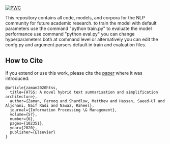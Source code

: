 [![PWC](https://img.shields.io/endpoint.svg?url=https://paperswithcode.com/badge/htss-a-novel-hybrid-text-summarisation-and/text-simplification-on-eurekaalert)](https://paperswithcode.com/sota/text-simplification-on-eurekaalert?p=htss-a-novel-hybrid-text-summarisation-and)

This repository contains all code, models, and corpora for the NLP community for future academic research. to train the model with default parameters use the command "python train.py" to evaluate the model performance use command "python eval.py" you can change hyperparameters both at command level or alternatively you can edit the confg.py and argument parsers default in train and evaluation files.


## How to Cite
If you extend or use this work, please cite the [paper](https://www.researchgate.net/publication/342907949_HTSS_A_novel_hybrid_text_summarisation_and_simplification_architecture) where it was introduced:
```
@article{zaman2020htss,
  title={HTSS: A novel hybrid text summarisation and simplification architecture},
  author={Zaman, Farooq and Shardlow, Matthew and Hassan, Saeed-Ul and Aljohani, Naif Radi and Nawaz, Raheel},
  journal={Information Processing \& Management},
  volume={57},
  number={6},
  pages={102351},
  year={2020},
  publisher={Elsevier}
}
```
